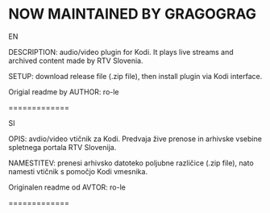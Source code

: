






NOW MAINTAINED BY GRAGOGRAG
=============

EN

DESCRIPTION: audio/video plugin for Kodi. It plays live streams and archived content made by RTV Slovenia.

SETUP: download release file (.zip file), then install plugin via Kodi interface.

Origial readme by AUTHOR: ro-le

=============

SI

OPIS: avdio/video vtičnik za Kodi. Predvaja žive prenose in arhivske vsebine spletnega portala RTV Slovenija.

NAMESTITEV: prenesi arhivsko datoteko poljubne različice (.zip file), nato namesti vtičnik s pomočjo Kodi vmesnika.

Originalen readme od AVTOR: ro-le

=============
